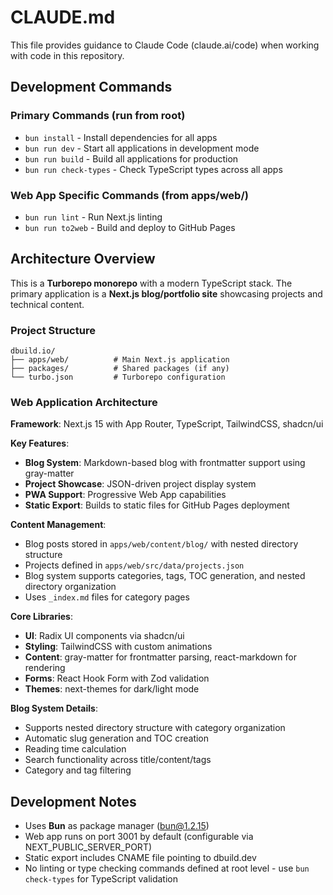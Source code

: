 # CLAUDE.md

This file provides guidance to Claude Code (claude.ai/code) when working with code in this repository.

## Development Commands

### Primary Commands (run from root)

- `bun install` - Install dependencies for all apps
- `bun run dev` - Start all applications in development mode
- `bun run build` - Build all applications for production
- `bun run check-types` - Check TypeScript types across all apps

### Web App Specific Commands (from apps/web/)

- `bun run lint` - Run Next.js linting
- `bun run to2web` - Build and deploy to GitHub Pages

## Architecture Overview

This is a **Turborepo monorepo** with a modern TypeScript stack. The primary application is a **Next.js blog/portfolio site** showcasing projects and technical content.

### Project Structure

```
dbuild.io/
├── apps/web/          # Main Next.js application
├── packages/          # Shared packages (if any)
└── turbo.json         # Turborepo configuration
```

### Web Application Architecture

**Framework**: Next.js 15 with App Router, TypeScript, TailwindCSS, shadcn/ui

**Key Features**:

- **Blog System**: Markdown-based blog with frontmatter support using gray-matter
- **Project Showcase**: JSON-driven project display system
- **PWA Support**: Progressive Web App capabilities
- **Static Export**: Builds to static files for GitHub Pages deployment

**Content Management**:

- Blog posts stored in `apps/web/content/blog/` with nested directory structure
- Projects defined in `apps/web/src/data/projects.json`
- Blog system supports categories, tags, TOC generation, and nested directory organization
- Uses `_index.md` files for category pages

**Core Libraries**:

- **UI**: Radix UI components via shadcn/ui
- **Styling**: TailwindCSS with custom animations
- **Content**: gray-matter for frontmatter parsing, react-markdown for rendering
- **Forms**: React Hook Form with Zod validation
- **Themes**: next-themes for dark/light mode

**Blog System Details**:

- Supports nested directory structure with category organization
- Automatic slug generation and TOC creation
- Reading time calculation
- Search functionality across title/content/tags
- Category and tag filtering

## Development Notes

- Uses **Bun** as package manager (bun@1.2.15)
- Web app runs on port 3001 by default (configurable via NEXT_PUBLIC_SERVER_PORT)
- Static export includes CNAME file pointing to dbuild.dev
- No linting or type checking commands defined at root level - use `bun check-types` for TypeScript validation
